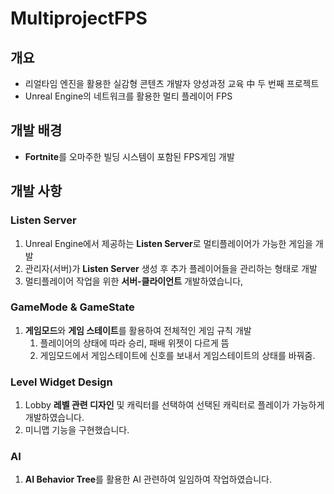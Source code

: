 # MultiprojectFPS

## 개요

- 리얼타임 엔진을 활용한 실감형 콘텐츠 개발자 양성과정 교육 中 두 번째 프로젝트
- Unreal Engine의 네트워크를 활용한 멀티 플레이어 FPS

## 개발 배경
* **Fortnite**를 오마주한 빌딩 시스템이 포함된 FPS게임 개발

## 개발 사항

### Listen Server

1. Unreal Engine에서 제공하는 **Listen Server**로 멀티플레이어가 가능한 게임을 개발
2. 관리자(서버)가 **Listen Server** 생성 후 추가 플레이어들을 관리하는 형태로 개발
3. 멀티플레이어 작업을 위한 **서버-클라이언트** 개발하였습니다,

### GameMode & GameState

1. **게임모드**와 **게임 스테이트**를 활용하여 전체적인 게임 규칙 개발
    1. 플레이어의 상태에 따라 승리, 패배 위젯이 다르게 뜸
    2. 게임모드에서 게임스테이트에 신호를 보내서 게임스테이트의 상태를 바꿔줌.

### Level Widget Design

1. Lobby **레벨 관련 디자인** 및 캐릭터를 선택하여 선택된 캐릭터로 플레이가 가능하게 개발하였습니다.
2. 미니맵 기능을 구현했습니다. 

### AI

1. **AI Behavior Tree**를 활용한 AI  관련하여 일임하여 작업하였습니다.
